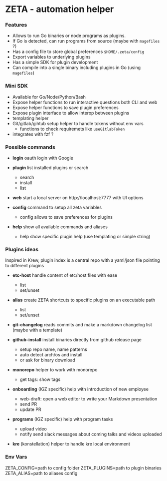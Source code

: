 

# ZETA - automation helper


### Features
- Allows to run Go binaries or node programs as plugins. 
- If Go is detected, can run programs from source (maybe with `magefiles` ?) 
- Has a config file to store global preferences `$HOME/.zeta/config`
- Export variables to underlying plugins
- Has a simple SDK for plugin development
- Can compile into a single binary including plugins in Go (using `magefiles`)
 
	
	
### Mini SDK
- Available for Go/Node/Python/Bash 
- Expose helper functions to run interactive questions both CLI and web
- Expose helper functions to save plugin preferences
- Expose plugin interface to allow interop between plugins
- templating helper
- Git/gitlab/gihtub setup helper to handle tokens without env vars
	- functions to check requiremets like `useGitlabToken`  
- integrates with fzf  ?


### Possible commands 

- **login**  oauth login with Google
- **plugin** list installed plugins or search
	- search 
	- install 
	- list 
- **web**  start a local server on http://localhost:7777 with UI options
- **config** command to setup all zeta variables
	- config <plugin> allows to save preferences for plugins

- **help** show all available commands and aliases
	- help <plugin> show specific plugin help (use templating or simple string)



### Plugins ideas

Inspired in Krew, plugin index is a central repo with a yaml/json file pointing to different plugins

- **etc-host** handle content of etc/host files with ease
	- list 
	- set/unset

- **alias** create ZETA shortcuts to specific plugins on an executable path
	- list
	- set/unset

- **git-changelog** reads commits and make a markdown changelog list (maybe with a template)

- **github-install** install binaries directly from github release page
	- setup repo name, name patterns  
	- auto detect arch/os and install
	- or ask for binary download 

- **monorepo** helper to work with monorepo
	- get tags: show tags 
	
- **onboarding** (IGZ specific) help with introduction of new employee
	- web-draft: open a web editor to write your Markdown presentation
	- send PR
	- update PR

- **programs** (IGZ specific) help with program tasks
	- upload video
	- notify  send slack messages about coming talks and videos uploaded

- **kre** (konstellation) helper to handle kre local environment
		

### Env Vars
ZETA_CONFIG=path to config folder
ZETA_PLUGINS=path to plugin binaries
ZETA_ALIAS=path to aliases config


	
<!--stackedit_data:
eyJoaXN0b3J5IjpbLTI3OTU4OTI5MCwtMTY4ODczNjU0OCwxND
EwMzY0OTcsLTEwNDM1NTAyOTYsLTEwMzI4ODYzNjVdfQ==
-->